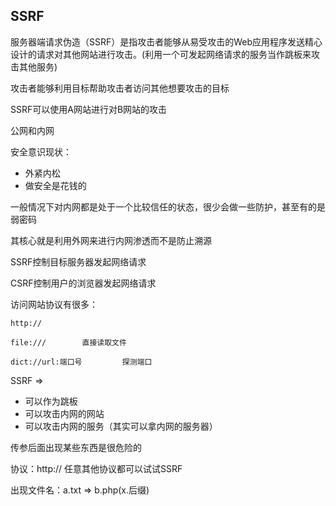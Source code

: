 ## SSRF

服务器端请求伪造（SSRF）是指攻击者能够从易受攻击的Web应用程序发送精心设计的请求对其他网站进行攻击。(利用一个可发起网络请求的服务当作跳板来攻击其他服务)

攻击者能够利用目标帮助攻击者访问其他想要攻击的目标

SSRF可以使用A网站进行对B网站的攻击

公网和内网

安全意识现状：

* 外紧内松
* 做安全是花钱的

一般情况下对内网都是处于一个比较信任的状态，很少会做一些防护，甚至有的是弱密码

其核心就是利用外网来进行内网渗透而不是防止溯源

SSRF控制目标服务器发起网络请求

CSRF控制用户的浏览器发起网络请求

访问网站协议有很多：

```
http://

file:///        直接读取文件

dict://url:端口号         探测端口
```

SSRF => 
* 可以作为跳板
* 可以攻击内网的网站
* 可以攻击内网的服务（其实可以拿内网的服务器）

传参后面出现某些东西是很危险的

协议：http:// 任意其他协议都可以试试SSRF

出现文件名：a.txt => b.php(x.后缀)











